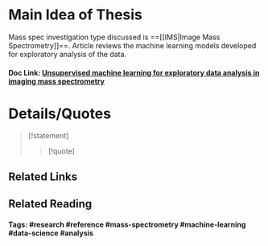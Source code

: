# Main Idea of Thesis

Mass spec investigation type discussed is ==[[IMS|Image Mass Spectrometry]]==.
Article reviews the machine learning models developed for exploratory analysis of the data.

#### Doc Link: [Unsupervised machine learning for **exploratory** data analysis in imaging **mass spectrometry**](https://analyticalsciencejournals.onlinelibrary.wiley.com/doi/abs/10.1002/mas.21602)

# Details/Quotes

> [!statement] 
> 
> >[!quote]




## Related Links

## Related Reading



#### Tags: #research #reference #mass-spectrometry #machine-learning #data-science #analysis 